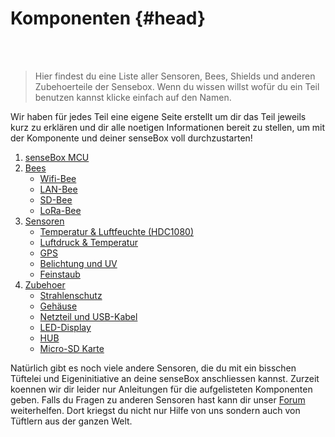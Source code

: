 # Komponenten {#head}

<div class="description"></div>
<div class="line">
    <br>
    <br>
</div>

>Hier findest du eine Liste aller Sensoren, Bees, Shields und anderen Zubehoerteile der Sensebox. Wenn du wissen willst wofür du ein Teil benutzen kannst klicke einfach auf den Namen. 

Wir haben für jedes Teil eine eigene Seite erstellt um dir das Teil jeweils kurz zu erklären und dir alle noetigen Informationen bereit zu stellen, um mit der Komponente und deiner senseBox voll durchzustarten!


1. [senseBox MCU](sensebox-mcu.md)
2. [Bees](bees/README.md)
    + [Wifi-Bee](bees/wifi.md)
    + [LAN-Bee](bees/lan.md)
    + [SD-Bee](bees/sd.md)
    + [LoRa-Bee](bees/lora.md)
3. [Sensoren](sensoren/README.md)
    + [Temperatur & Luftfeuchte (HDC1080)](sensoren/hdc1080.md)
    + [Luftdruck & Temperatur](sensoren/luftdruck-temperatur.md)
    + [GPS](sensoren/gps.md)
    + [Belichtung und UV](sensoren/belichtung-und-uv.md)
    + [Feinstaub](sensoren/feinstaub.md)
4. [Zubehoer](zubehoer/README.md)
    + [Strahlenschutz](zubehoer/strahlenschutz.md)
    + [Gehäuse](zubehoer/gehaeuse.md)
    + [Netzteil und USB-Kabel](zubehoer/netzteil-und-usb-kabel.md)
    + [LED-Display](zubehoer/led-display.md)
    + [HUB](zubehoer/hub.md)
    + [Micro-SD Karte](zubehoer/micro-sd-karte.md)

Natürlich gibt es noch viele andere Sensoren, die du mit ein bisschen Tüftelei und Eigeninitiative an deine senseBox anschliessen kannst. Zurzeit koennen wir dir leider nur Anleitungen für die aufgelisteten Komponenten geben. Falls du Fragen zu anderen Sensoren hast kann dir unser [Forum](https://forum.sensebox.de/) weiterhelfen. Dort kriegst du nicht nur Hilfe von uns sondern auch von Tüftlern aus der ganzen Welt. 
